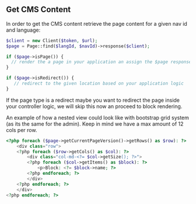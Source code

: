 ## Get CMS Content

In order to get the CMS content retrieve the page content for a given nav id and language:

```php
$client = new Client($token, $url);
$page = Page::find($langId, $navId)->response($client);

if ($page->isPage()) {
  // render the a page in your application an assign the $page response object, we will use this later.
}

if ($page->isRedirect()) {
   // redirect to the given location based on your application logic
}
```

If the page type is a redirect maybe you want to redirect the page inside your controller logic, we will skip this now an proceed to block rendering.

An example of how a nested view could look like with bootstrap grid system (as its the same for the admin). Keep in mind we have a max amount of 12 cols per row.

```php
<?php foreach ($page->getCurrentPageVersion()->getRows() as $row): ?>
    <div class="row">
    <?php foreach ($row->getCols() as $col): ?>
        <div class="col-md-<?= $col->getSize(); ?>">
        <?php foreach ($col->getItems() as $block): ?>
            <p>Block: <?= $block->name; ?>
        <?php endforeach; ?>
        </div>
    <?php endforeach; ?>
    </div>
<?php endforeach; ?>
```
